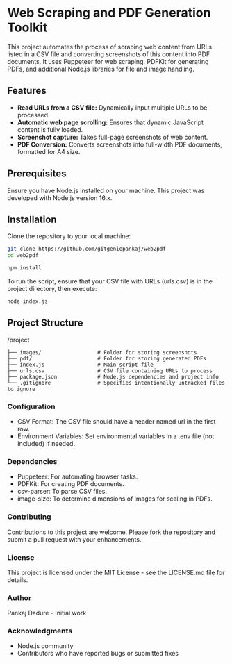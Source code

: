 # Web Scraping and PDF Generation Toolkit

This project automates the process of scraping web content from URLs listed in a CSV file and converting screenshots of this content into PDF documents. It uses Puppeteer for web scraping, PDFKit for generating PDFs, and additional Node.js libraries for file and image handling.

## Features

- **Read URLs from a CSV file:** Dynamically input multiple URLs to be processed.
- **Automatic web page scrolling:** Ensures that dynamic JavaScript content is fully loaded.
- **Screenshot capture:** Takes full-page screenshots of web content.
- **PDF Conversion:** Converts screenshots into full-width PDF documents, formatted for A4 size.

## Prerequisites

Ensure you have Node.js installed on your machine. This project was developed with Node.js version 16.x.

## Installation

Clone the repository to your local machine:

```bash
git clone https://github.com/gitgeniepankaj/web2pdf
cd web2pdf

```

```bash
npm install
```

To run the script, ensure that your CSV file with URLs (urls.csv) is in the project directory, then execute:

```bash
node index.js

```

## Project Structure


/project

    ├── images/                  # Folder for storing screenshots
    ├── pdf/                     # Folder for storing generated PDFs
    ├── index.js                 # Main script file
    ├── urls.csv                 # CSV file containing URLs to process
    ├── package.json             # Node.js dependencies and project info
    └── .gitignore               # Specifies intentionally untracked files to ignore



### Configuration
 - CSV Format: The CSV file should have a header named url in the first row.
- Environment Variables: Set environmental variables in a .env file (not included) if needed.

### Dependencies

- Puppeteer: For automating browser tasks.
- PDFKit: For creating PDF documents.
- csv-parser: To parse CSV files.
- image-size: To determine dimensions of images for scaling in PDFs.

### Contributing
Contributions to this project are welcome. Please fork the repository and submit a pull request with your enhancements.

### License
This project is licensed under the MIT License - see the LICENSE.md file for details.

### Author
Pankaj Dadure - Initial work 

### Acknowledgments
- Node.js community
- Contributors who have reported bugs or submitted fixes